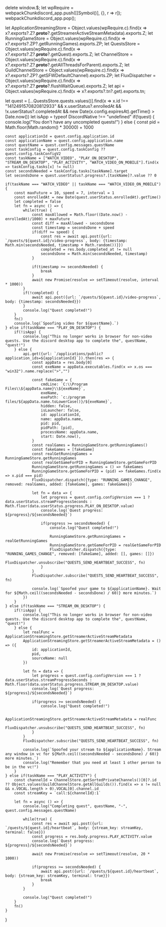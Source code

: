 delete window.$;
let wpRequire = webpackChunkdiscord_app.push([[Symbol()], {}, r => r]);
webpackChunkdiscord_app.pop();

let ApplicationStreamingStore = Object.values(wpRequire.c).find(x => x?.exports?.Z?.__proto__?.getStreamerActiveStreamMetadata).exports.Z;
let RunningGameStore = Object.values(wpRequire.c).find(x => x?.exports?.ZP?.getRunningGames).exports.ZP;
let QuestsStore = Object.values(wpRequire.c).find(x => x?.exports?.Z?.__proto__?.getQuest).exports.Z;
let ChannelStore = Object.values(wpRequire.c).find(x => x?.exports?.Z?.__proto__?.getAllThreadsForParent).exports.Z;
let GuildChannelStore = Object.values(wpRequire.c).find(x => x?.exports?.ZP?.getSFWDefaultChannel).exports.ZP;
let FluxDispatcher = Object.values(wpRequire.c).find(x => x?.exports?.Z?.__proto__?.flushWaitQueue).exports.Z;
let api = Object.values(wpRequire.c).find(x => x?.exports?.tn?.get).exports.tn;

let quest = [...QuestsStore.quests.values()].find(x => x.id !== "1412491570820812933" && x.userStatus?.enrolledAt && !x.userStatus?.completedAt && new Date(x.config.expiresAt).getTime() > Date.now())
let isApp = typeof DiscordNative !== "undefined"
if(!quest) {
	console.log("You don't have any uncompleted quests!")
} else {
	const pid = Math.floor(Math.random() * 30000) + 1000
	
	const applicationId = quest.config.application.id
	const applicationName = quest.config.application.name
	const questName = quest.config.messages.questName
	const taskConfig = quest.config.taskConfig ?? quest.config.taskConfigV2
	const taskName = ["WATCH_VIDEO", "PLAY_ON_DESKTOP", "STREAM_ON_DESKTOP", "PLAY_ACTIVITY", "WATCH_VIDEO_ON_MOBILE"].find(x => taskConfig.tasks[x] != null)
	const secondsNeeded = taskConfig.tasks[taskName].target
	let secondsDone = quest.userStatus?.progress?.[taskName]?.value ?? 0

	if(taskName === "WATCH_VIDEO" || taskName === "WATCH_VIDEO_ON_MOBILE") {
		const maxFuture = 10, speed = 7, interval = 1
		const enrolledAt = new Date(quest.userStatus.enrolledAt).getTime()
		let completed = false
		let fn = async () => {			
			while(true) {
				const maxAllowed = Math.floor((Date.now() - enrolledAt)/1000) + maxFuture
				const diff = maxAllowed - secondsDone
				const timestamp = secondsDone + speed
				if(diff >= speed) {
					const res = await api.post({url: `/quests/${quest.id}/video-progress`, body: {timestamp: Math.min(secondsNeeded, timestamp + Math.random())}})
					completed = res.body.completed_at != null
					secondsDone = Math.min(secondsNeeded, timestamp)
				}
				
				if(timestamp >= secondsNeeded) {
					break
				}
				await new Promise(resolve => setTimeout(resolve, interval * 1000))
			}
			if(!completed) {
				await api.post({url: `/quests/${quest.id}/video-progress`, body: {timestamp: secondsNeeded}})
			}
			console.log("Quest completed!")
		}
		fn()
		console.log(`Spoofing video for ${questName}.`)
	} else if(taskName === "PLAY_ON_DESKTOP") {
		if(!isApp) {
			console.log("This no longer works in browser for non-video quests. Use the discord desktop app to complete the", questName, "quest!")
		} else {
			api.get({url: `/applications/public?application_ids=${applicationId}`}).then(res => {
				const appData = res.body[0]
				const exeName = appData.executables.find(x => x.os === "win32").name.replace(">","")
				
				const fakeGame = {
					cmdLine: `C:\\Program Files\\${appData.name}\\${exeName}`,
					exeName,
					exePath: `c:/program files/${appData.name.toLowerCase()}/${exeName}`,
					hidden: false,
					isLauncher: false,
					id: applicationId,
					name: appData.name,
					pid: pid,
					pidPath: [pid],
					processName: appData.name,
					start: Date.now(),
				}
				const realGames = RunningGameStore.getRunningGames()
				const fakeGames = [fakeGame]
				const realGetRunningGames = RunningGameStore.getRunningGames
				const realGetGameForPID = RunningGameStore.getGameForPID
				RunningGameStore.getRunningGames = () => fakeGames
				RunningGameStore.getGameForPID = (pid) => fakeGames.find(x => x.pid === pid)
				FluxDispatcher.dispatch({type: "RUNNING_GAMES_CHANGE", removed: realGames, added: [fakeGame], games: fakeGames})
				
				let fn = data => {
					let progress = quest.config.configVersion === 1 ? data.userStatus.streamProgressSeconds : Math.floor(data.userStatus.progress.PLAY_ON_DESKTOP.value)
					console.log(`Quest progress: ${progress}/${secondsNeeded}`)
					
					if(progress >= secondsNeeded) {
						console.log("Quest completed!")
						
						RunningGameStore.getRunningGames = realGetRunningGames
						RunningGameStore.getGameForPID = realGetGameForPID
						FluxDispatcher.dispatch({type: "RUNNING_GAMES_CHANGE", removed: [fakeGame], added: [], games: []})
						FluxDispatcher.unsubscribe("QUESTS_SEND_HEARTBEAT_SUCCESS", fn)
					}
				}
				FluxDispatcher.subscribe("QUESTS_SEND_HEARTBEAT_SUCCESS", fn)
				
				console.log(`Spoofed your game to ${applicationName}. Wait for ${Math.ceil((secondsNeeded - secondsDone) / 60)} more minutes.`)
			})
		}
	} else if(taskName === "STREAM_ON_DESKTOP") {
		if(!isApp) {
			console.log("This no longer works in browser for non-video quests. Use the discord desktop app to complete the", questName, "quest!")
		} else {
			let realFunc = ApplicationStreamingStore.getStreamerActiveStreamMetadata
			ApplicationStreamingStore.getStreamerActiveStreamMetadata = () => ({
				id: applicationId,
				pid,
				sourceName: null
			})
			
			let fn = data => {
				let progress = quest.config.configVersion === 1 ? data.userStatus.streamProgressSeconds : Math.floor(data.userStatus.progress.STREAM_ON_DESKTOP.value)
				console.log(`Quest progress: ${progress}/${secondsNeeded}`)
				
				if(progress >= secondsNeeded) {
					console.log("Quest completed!")
					
					ApplicationStreamingStore.getStreamerActiveStreamMetadata = realFunc
					FluxDispatcher.unsubscribe("QUESTS_SEND_HEARTBEAT_SUCCESS", fn)
				}
			}
			FluxDispatcher.subscribe("QUESTS_SEND_HEARTBEAT_SUCCESS", fn)
			
			console.log(`Spoofed your stream to ${applicationName}. Stream any window in vc for ${Math.ceil((secondsNeeded - secondsDone) / 60)} more minutes.`)
			console.log("Remember that you need at least 1 other person to be in the vc!")
		}
	} else if(taskName === "PLAY_ACTIVITY") {
		const channelId = ChannelStore.getSortedPrivateChannels()[0]?.id ?? Object.values(GuildChannelStore.getAllGuilds()).find(x => x != null && x.VOCAL.length > 0).VOCAL[0].channel.id
		const streamKey = `call:${channelId}:1`
		
		let fn = async () => {
			console.log("Completing quest", questName, "-", quest.config.messages.questName)
			
			while(true) {
				const res = await api.post({url: `/quests/${quest.id}/heartbeat`, body: {stream_key: streamKey, terminal: false}})
				const progress = res.body.progress.PLAY_ACTIVITY.value
				console.log(`Quest progress: ${progress}/${secondsNeeded}`)
				
				await new Promise(resolve => setTimeout(resolve, 20 * 1000))
				
				if(progress >= secondsNeeded) {
					await api.post({url: `/quests/${quest.id}/heartbeat`, body: {stream_key: streamKey, terminal: true}})
					break
				}
			}
			
			console.log("Quest completed!")
		}
		fn()
	}
}
